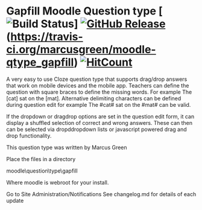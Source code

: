 # Gapfill Moodle Question type [![Build Status](https://travis-ci.org/marcusgreen/moodle-qtype_gapfill.svg?branch=master)] [![GitHub Release](https://img.shields.io/github/release/marcusgreen/moodle-qtype_gapfill.svg)](https://github.com/marcusgreen//moodle-qtype_gapfill/releases) (https://travis-ci.org/marcusgreen/moodle-qtype_gapfill) [![HitCount](http://hits.dwyl.com/marcusgreen/moodle-qtype_gapfill.svg)](http://hits.dwyl.com/marcusgreen/moodle-qtype_gapfill)

A very easy to use Cloze question type that supports drag/drop answers that work on mobile devices and the mobile app.
Teachers can define the question with square braces to define the missing words. For example The [cat] sat on the [mat].
Alternative delimiting characters can be defined during question edit for example The #cat# sat on the #mat# can be valid.

If the dropdown or dragdrop options are set in the question edit form, it can display a shuffled selection  of correct and
wrong answers. These can then can be selected via dropddropdown lists or javascript powered drag and drop functionality.

This question type was written by Marcus Green


Place the files in a directory

moodle\question\type\gapfill

Where moodle is webroot for your install.

Go to Site Administration/Notifications
See changelog.md for details of each update
